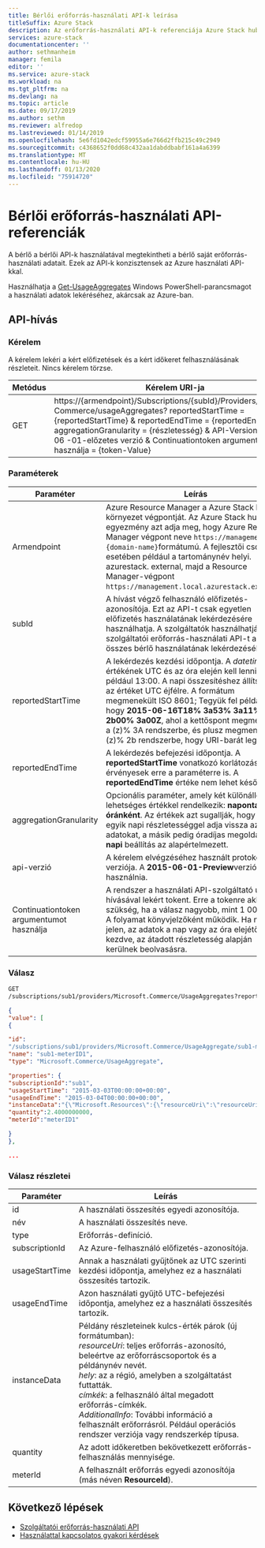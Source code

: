 ```yaml
---
title: Bérlői erőforrás-használati API-k leírása
titleSuffix: Azure Stack
description: Az erőforrás-használati API-k referenciája Azure Stack hub használati adatainak beolvasása.
services: azure-stack
documentationcenter: ''
author: sethmanheim
manager: femila
editor: ''
ms.service: azure-stack
ms.workload: na
ms.tgt_pltfrm: na
ms.devlang: na
ms.topic: article
ms.date: 09/17/2019
ms.author: sethm
ms.reviewer: alfredop
ms.lastreviewed: 01/14/2019
ms.openlocfilehash: 5e6fd1042edcf59955a6e766d2ffb215c49c2949
ms.sourcegitcommit: c4368652f0dd68c432aa1dabddbabf161a4a6399
ms.translationtype: MT
ms.contentlocale: hu-HU
ms.lasthandoff: 01/13/2020
ms.locfileid: "75914720"
---
```

# <a name="tenant-resource-usage-api-reference"></a>Bérlői erőforrás-használati API-referenciák

A bérlő a bérlői API-k használatával megtekintheti a bérlő saját erőforrás-használati adatait. Ezek az API-k konzisztensek az Azure használati API-kkal.

Használhatja a [Get-UsageAggregates](/powershell/module/azurerm.usageaggregates/get-usageaggregates) Windows PowerShell-parancsmagot a használati adatok lekéréséhez, akárcsak az Azure-ban.

## <a name="api-call"></a>API-hívás

### <a name="request"></a>Kérelem

A kérelem lekéri a kért előfizetések és a kért időkeret felhasználásának részleteit. Nincs kérelem törzse.

| **Metódus** | **Kérelem URI-ja** |
| --- | --- |
| GET |https://{armendpoint}/Subscriptions/{subId}/Providers/Microsoft. Commerce/usageAggregates? reportedStartTime = {reportedStartTime} & reportedEndTime = {reportedEndTime} & aggregationGranularity = {részletesség} & API-Version = 2015-06 -01-előzetes verzió & Continuationtoken argumentumot használja = {token-Value} |

### <a name="parameters"></a>Paraméterek

| **Paraméter** | **Leírás** |
| --- | --- |
| Armendpoint |Azure Resource Manager a Azure Stack hub-környezet végpontját. Az Azure Stack hub-egyezmény azt adja meg, hogy Azure Resource Manager végpont neve `https://management.{domain-name}`formátumú. A fejlesztői csomag esetében például a tartománynév helyi. azurestack. external, majd a Resource Manager-végpont `https://management.local.azurestack.external`. |
| subId |A hívást végző felhasználó előfizetés-azonosítója. Ezt az API-t csak egyetlen előfizetés használatának lekérdezésére használhatja. A szolgáltatók használhatják a szolgáltatói erőforrás-használati API-t az összes bérlő használatának lekérdezéséhez. |
| reportedStartTime |A lekérdezés kezdési időpontja. A *datetime* értékének UTC és az óra elején kell lennie; például 13:00. A napi összesítéshez állítsa ezt az értéket UTC éjfélre. A formátum megmenekült ISO 8601; Tegyük fel például, hogy **2015-06-16T18% 3a53% 3a11% 2b00% 3a00Z**, ahol a kettőspont megmenekült a (z)% 3A rendszerbe, és plusz megmenekült a (z)% 2b rendszerbe, hogy URI-barát legyen |
| reportedEndTime |A lekérdezés befejezési időpontja. A **reportedStartTime** vonatkozó korlátozások érvényesek erre a paraméterre is. A **reportedEndTime** értéke nem lehet későbbi. |
| aggregationGranularity |Opcionális paraméter, amely két különálló lehetséges értékkel rendelkezik: **naponta** és **óránként**. Az értékek azt sugallják, hogy az egyik napi részletességgel adja vissza az adatokat, a másik pedig óradíjas megoldás. A **napi** beállítás az alapértelmezett. |
| api-verzió |A kérelem elvégzéséhez használt protokoll verziója. A **2015-06-01-Preview**verziót kell használnia. |
| Continuationtoken argumentumot használja |A rendszer a használati API-szolgáltató utolsó hívásával lekért tokent. Erre a tokenre akkor van szükség, ha a válasz nagyobb, mint 1 000 sor. A folyamat könyvjelzőként működik. Ha nincs jelen, az adatok a nap vagy az óra elejétől kezdve, az átadott részletesség alapján kerülnek beolvasásra. |

### <a name="response"></a>Válasz

```html
GET
/subscriptions/sub1/providers/Microsoft.Commerce/UsageAggregates?reportedStartTime=reportedStartTime=2014-05-01T00%3a00%3a00%2b00%3a00&reportedEndTime=2015-06-01T00%3a00%3a00%2b00%3a00&aggregationGranularity=Daily&api-version=1.0
```

```json
{
"value": [
{

"id":
"/subscriptions/sub1/providers/Microsoft.Commerce/UsageAggregate/sub1-meterID1",
"name": "sub1-meterID1",
"type": "Microsoft.Commerce/UsageAggregate",

"properties": {
"subscriptionId":"sub1",
"usageStartTime": "2015-03-03T00:00:00+00:00",
"usageEndTime": "2015-03-04T00:00:00+00:00",
"instanceData":"{\"Microsoft.Resources\":{\"resourceUri\":\"resourceUri1\",\"location\":\"Alaska\",\"tags\":null,\"additionalInfo\":null}}",
"quantity":2.4000000000,
"meterId":"meterID1"

}
},

...
```

### <a name="response-details"></a>Válasz részletei

| **Paraméter** | **Leírás** |
| --- | --- |
| id |A használati összesítés egyedi azonosítója. |
| név |A használati összesítés neve. |
| type |Erőforrás-definíció. |
| subscriptionId |Az Azure-felhasználó előfizetés-azonosítója. |
| usageStartTime |Annak a használati gyűjtőnek az UTC szerinti kezdési időpontja, amelyhez ez a használati összesítés tartozik. |
| usageEndTime |Azon használati gyűjtő UTC-befejezési időpontja, amelyhez ez a használati összesítés tartozik. |
| instanceData |Példány részleteinek kulcs-érték párok (új formátumban):<br>  *resourceUri*: teljes erőforrás-azonosító, beleértve az erőforráscsoportok és a példánynév nevét. <br>  *hely*: az a régió, amelyben a szolgáltatást futtatták. <br>  *címkék*: a felhasználó által megadott erőforrás-címkék. <br>  *AdditionalInfo*: További információ a felhasznált erőforrásról. Például operációs rendszer verziója vagy rendszerkép típusa. |
| quantity |Az adott időkeretben bekövetkezett erőforrás-felhasználás mennyisége. |
| meterId |A felhasznált erőforrás egyedi azonosítója (más néven **ResourceId**). |

## <a name="next-steps"></a>Következő lépések

- [Szolgáltatói erőforrás-használati API](azure-stack-provider-resource-api.md)
- [Használattal kapcsolatos gyakori kérdések](azure-stack-usage-related-faq.md)
